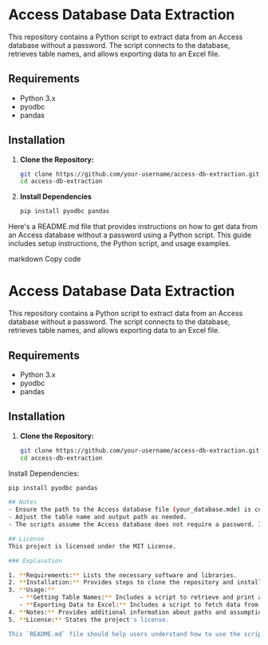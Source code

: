 # Access Database Data Extraction

This repository contains a Python script to extract data from an Access database without a password. The script connects to the database, retrieves table names, and allows exporting data to an Excel file.

## Requirements

- Python 3.x
- pyodbc
- pandas

## Installation

1. **Clone the Repository:**
   ```sh
   git clone https://github.com/your-username/access-db-extraction.git
   cd access-db-extraction
2. **Install Dependencies**
   ```sh
   pip install pyodbc pandas


Here's a README.md file that provides instructions on how to get data from an Access database without a password using a Python script. This guide includes setup instructions, the Python script, and usage examples.

markdown
Copy code
# Access Database Data Extraction

This repository contains a Python script to extract data from an Access database without a password. The script connects to the database, retrieves table names, and allows exporting data to an Excel file.

## Requirements

- Python 3.x
- pyodbc
- pandas

## Installation

1. **Clone the Repository:**
   ```sh
   git clone https://github.com/your-username/access-db-extraction.git
   cd access-db-extraction
Install Dependencies:
```sh
pip install pyodbc pandas

## Notes
- Ensure the path to the Access database file (your_database.mde) is correct.
- Adjust the table name and output path as needed.
- The scripts assume the Access database does not require a password. If a password is needed, the connection string should be adjusted accordingly.

## License
This project is licensed under the MIT License.

### Explanation

1. **Requirements:** Lists the necessary software and libraries.
2. **Installation:** Provides steps to clone the repository and install dependencies.
3. **Usage:**
   - **Getting Table Names:** Includes a script to retrieve and print all table names.
   - **Exporting Data to Excel:** Includes a script to fetch data from a specific table and export it to an Excel file.
4. **Notes:** Provides additional information about paths and assumptions.
5. **License:** States the project's license.

This `README.md` file should help users understand how to use the scripts to interact with an Access database and extract data without requiring a password. Adjust paths, table names, and other details as needed for your specific use case.
